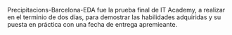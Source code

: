 Precipitacions-Barcelona-EDA fue la prueba final de IT Academy, a realizar en el terminio de dos días, para demostrar las habilidades adquiridas y su puesta en práctica con una fecha de entrega apremieante.
